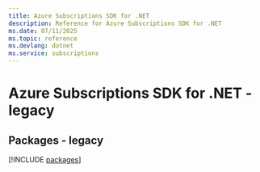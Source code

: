 ```yaml
---
title: Azure Subscriptions SDK for .NET
description: Reference for Azure Subscriptions SDK for .NET
ms.date: 07/11/2025
ms.topic: reference
ms.devlang: dotnet
ms.service: subscriptions
---
```

# Azure Subscriptions SDK for .NET - legacy
## Packages - legacy
[!INCLUDE [packages](subscriptions-index.md)]